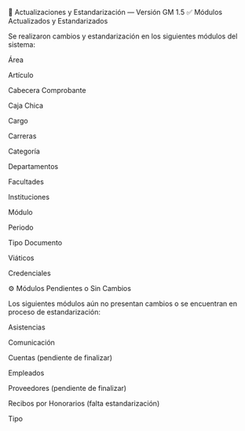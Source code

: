 🧩 Actualizaciones y Estandarización — Versión GM 1.5
✅ Módulos Actualizados y Estandarizados

Se realizaron cambios y estandarización en los siguientes módulos del sistema:

Área

Artículo

Cabecera Comprobante

Caja Chica

Cargo

Carreras

Categoría

Departamentos

Facultades

Instituciones

Módulo

Periodo

Tipo Documento

Viáticos

Credenciales

⚙️ Módulos Pendientes o Sin Cambios

Los siguientes módulos aún no presentan cambios o se encuentran en proceso de estandarización:

Asistencias

Comunicación

Cuentas (pendiente de finalizar)

Empleados

Proveedores (pendiente de finalizar)

Recibos por Honorarios (falta estandarización)

Tipo
